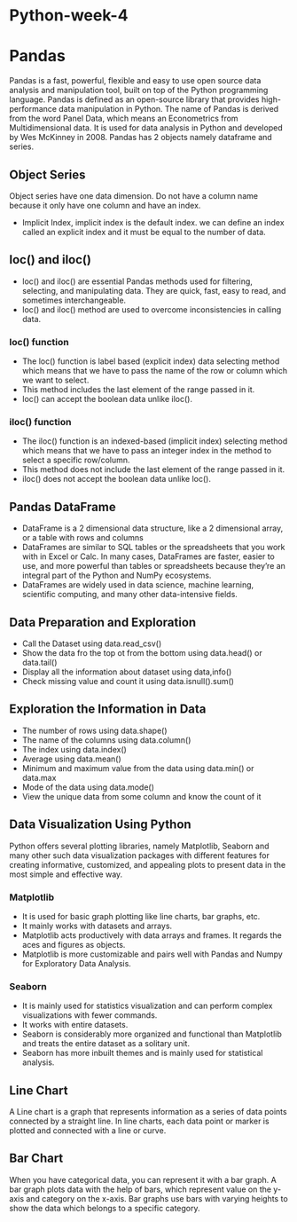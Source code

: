 # Python-week-4
# Pandas
Pandas is a fast, powerful, flexible and easy to use open source data analysis and manipulation tool, built on top of the Python programming language. Pandas is defined as an open-source library that provides high-performance data manipulation in Python. The name of Pandas is derived from the word Panel Data, which means an Econometrics from Multidimensional data. It is used for data analysis in Python and developed by Wes McKinney in 2008.
Pandas has 2 objects namely dataframe and series.
## Object Series
Object series have one data dimension. Do not have a column name because it only have one column and have an index.
- Implicit Index, implicit index is the default index. we can define an index called an explicit index and it must be equal to the number of data.
##
## loc() and iloc()
- loc() and iloc() are essential Pandas methods used for filtering, selecting, and manipulating data. They are quick, fast, easy to read, and sometimes interchangeable.
- loc() and iloc() method are used to overcome inconsistencies in calling data.
### loc() function
- The loc() function is label based (explicit index) data selecting method which means that we have to pass the name of the row or column which we want to select.
- This method includes the last element of the range passed in it.
- loc() can accept the boolean data unlike iloc().
### iloc() function
- The iloc() function is an indexed-based (implicit index) selecting method which means that we have to pass an integer index in the method to select a specific row/column.
- This method does not include the last element of the range passed in it.
- iloc() does not accept the boolean data unlike loc().

## Pandas DataFrame
- DataFrame is a 2 dimensional data structure, like a 2 dimensional array, or a table with rows and columns
- DataFrames are similar to SQL tables or the spreadsheets that you work with in Excel or Calc. In many cases, DataFrames are faster, easier to use, and more powerful than tables or spreadsheets because they’re an integral part of the Python and NumPy ecosystems.
- DataFrames are widely used in data science, machine learning, scientific computing, and many other data-intensive fields.

## Data Preparation and Exploration
- Call the Dataset using data.read_csv()
- Show the data fro the top ot from the bottom using data.head() or data.tail()
- Display all the information about dataset using data,info()
- Check missing value and count it using data.isnull().sum()

## Exploration the Information in Data
- The number of rows using data.shape()
- The name of the columns using data.column()
- The index using data.index()
- Average using data.mean()
- Minimum and maximum value from the data using data.min() or data.max
- Mode of the data using data.mode()
- View the unique data from some column and know the count of it

## Data Visualization Using Python
Python offers several plotting libraries, namely Matplotlib, Seaborn and many other such data visualization packages with different features for creating informative, customized, and appealing plots to present data in the most simple and effective way.
### Matplotlib
- It is used for basic graph plotting like line charts, bar graphs, etc.
- It mainly works with datasets and arrays.
- Matplotlib acts productively with data arrays and frames. It regards the aces and figures as objects.
- Matplotlib is more customizable and pairs well with Pandas and Numpy for Exploratory Data Analysis.
### Seaborn
- It is mainly used for statistics visualization and can perform complex visualizations with fewer commands.
- It works with entire datasets.
- Seaborn is considerably more organized and functional than Matplotlib and treats the entire dataset as a solitary unit.
- Seaborn has more inbuilt themes and is mainly used for statistical analysis.

## Line Chart

A Line chart is a graph that represents information as a series of data points connected by a straight line. In line charts, each data point or marker is plotted and connected with a line or curve.

## Bar Chart

When you have categorical data, you can represent it with a bar graph. A bar graph plots data with the help of bars, which represent value on the y-axis and category on the x-axis. Bar graphs use bars with varying heights to show the data which belongs to a specific category.
